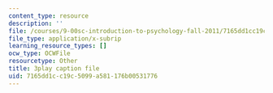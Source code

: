 ```yaml
---
content_type: resource
description: ''
file: /courses/9-00sc-introduction-to-psychology-fall-2011/7165dd1cc19c5099a581176b00531776_syXplPKQb_o.vtt
file_type: application/x-subrip
learning_resource_types: []
ocw_type: OCWFile
resourcetype: Other
title: 3play caption file
uid: 7165dd1c-c19c-5099-a581-176b00531776
---
```

